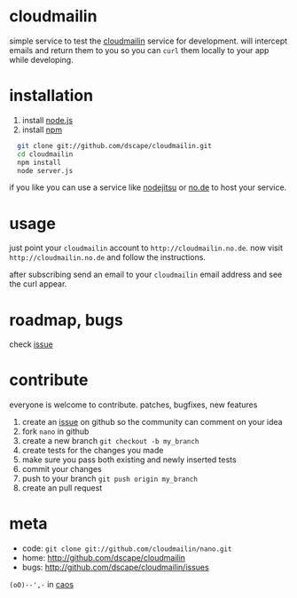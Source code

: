 # cloudmailin

simple service to test the [cloudmailin] service for development. will intercept emails and return them to you so you can `curl` them locally to your app while developing.

# installation

1. install [node.js]
2. install [npm]

```sh
  git clone git://github.com/dscape/cloudmailin.git
  cd cloudmailin
  npm install
  node server.js
```

if you like you can use a service like [nodejitsu] or [no.de] to host your service.

# usage

just point your `cloudmailin` account to `http://cloudmailin.no.de`. now visit `http://cloudmailin.no.de` and follow the instructions.

after subscribing send an email to your `cloudmailin` email address and see the curl appear.

# roadmap, bugs

check [issue]

# contribute

everyone is welcome to contribute. patches, bugfixes, new features

1. create an [issue] on github so the community can comment on your idea
2. fork `nano` in github
3. create a new branch `git checkout -b my_branch`
4. create tests for the changes you made
5. make sure you pass both existing and newly inserted tests
6. commit your changes
7. push to your branch `git push origin my_branch`
8. create an pull request

# meta

* code: `git clone git://github.com/cloudmailin/nano.git`
* home: <http://github.com/dscape/cloudmailin>
* bugs: <http://github.com/dscape/cloudmailin/issues>

`(oO)--',-` in [caos]

[cloudmailin]: https://cloudmailin.com
[issue]: http://github.com/dscape/cloudmailin/issues
[caos]: http://caos.di.uminho.pt/
[nodejitsu]: http://nodejitsu.com
[no.de]: http://no.de
[npm]: http://npmjs.org
[node.js]: http://nodejs.org/